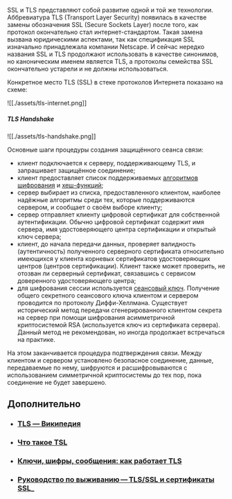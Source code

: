 SSL и TLS представляют собой развитие одной и той же технологии. Аббревиатура TLS (Transport Layer Security) появилась в качестве замены обозначения SSL (Secure Sockets Layer) после того, как протокол окончательно стал интернет-стандартом. Такая замена вызвана юридическими аспектами, так как спецификация SSL изначально принадлежала компании Netscape. И сейчас нередко названия SSL и TLS продолжают использовать в качестве синонимов, но каноническим именем является TLS, а протоколы семейства SSL окончательно устарели и не должны использоваться.

Конкретное место TLS (SSL) в стеке протоколов Интернета показано на схеме:

![[./assets/tls-internet.png]]

##### **TLS Handshake**

![[./assets/tls-handshake.png]]

Основные шаги процедуры создания защищённого сеанса связи:

- клиент подключается к серверу, поддерживающему TLS, и запрашивает защищённое соединение;
- клиент предоставляет список поддерживаемых [алгоритмов шифрования](https://ru.wikipedia.org/wiki/%D0%A8%D0%B8%D1%84%D1%80%D0%BE%D0%B2%D0%B0%D0%BD%D0%B8%D0%B5) и [хеш-функций](https://ru.wikipedia.org/wiki/%D0%A5%D0%B5%D1%88%D0%B8%D1%80%D0%BE%D0%B2%D0%B0%D0%BD%D0%B8%D0%B5);
- сервер выбирает из списка, предоставленного клиентом, наиболее надёжные алгоритмы среди тех, которые поддерживаются сервером, и сообщает о своём выборе клиенту;
- сервер отправляет клиенту цифровой сертификат для собственной аутентификации. Обычно цифровой сертификат содержит имя сервера, имя удостоверяющего центра сертификации и открытый ключ сервера;
- клиент, до начала передачи данных, проверяет валидность (аутентичность) полученного серверного сертификата относительно имеющихся у клиента корневых сертификатов удостоверяющих центров (центров сертификации). Клиент также может проверить, не отозван ли серверный сертификат, связавшись с сервисом доверенного удостоверяющего центра;
- для шифрования сессии используется [сеансовый ключ](https://ru.wikipedia.org/wiki/%D0%A1%D0%B5%D0%B0%D0%BD%D1%81%D0%BE%D0%B2%D1%8B%D0%B9_%D0%BA%D0%BB%D1%8E%D1%87). Получение общего секретного сеансового ключа клиентом и сервером проводится по протоколу Диффи-Хеллмана. Существует исторический метод передачи сгенерированного клиентом секрета на сервер при помощи шифрования асимметричной криптосистемой RSA (используется ключ из сертификата сервера). Данный метод не рекомендован, но иногда продолжает встречаться на практике.

На этом заканчивается процедура подтверждения связи. Между клиентом и сервером установлено безопасное соединение, данные, передаваемые по нему, шифруются и расшифровываются с использованием симметричной криптосистемы до тех пор, пока соединение не будет завершено.

## Дополнительно
- ### [TLS — Википедия](https://ru.wikipedia.org/wiki/TLS)
- ### [Что такое TSL](https://habr.com/ru/post/258285/)
- ### [Ключи, шифры, сообщения: как работает TLS](https://tls.dxdt.ru/tls.html)
- ### [Руководство по выживанию — TLS/SSL и сертификаты SSL](https://www.opennet.ru/docs/RUS/ldap_apacheds/tech/ssl.html)_